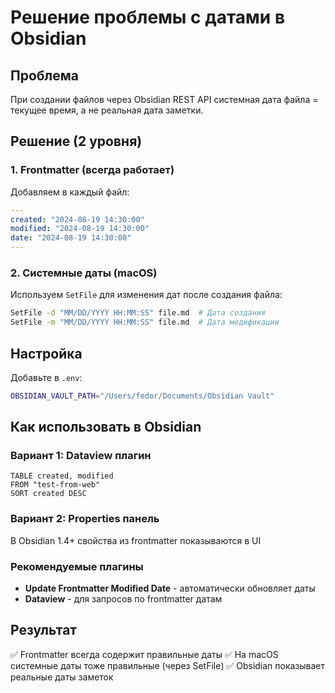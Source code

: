 # Решение проблемы с датами в Obsidian

## Проблема
При создании файлов через Obsidian REST API системная дата файла = текущее время, а не реальная дата заметки.

## Решение (2 уровня)

### 1. Frontmatter (всегда работает)
Добавляем в каждый файл:
```yaml
---
created: "2024-08-19 14:30:00"
modified: "2024-08-19 14:30:00"
date: "2024-08-19 14:30:00"
---
```

### 2. Системные даты (macOS)
Используем `SetFile` для изменения дат после создания файла:
```bash
SetFile -d "MM/DD/YYYY HH:MM:SS" file.md  # Дата создания
SetFile -m "MM/DD/YYYY HH:MM:SS" file.md  # Дата модификации
```

## Настройка

Добавьте в `.env`:
```bash
OBSIDIAN_VAULT_PATH="/Users/fedor/Documents/Obsidian Vault"
```

## Как использовать в Obsidian

### Вариант 1: Dataview плагин
```dataview
TABLE created, modified
FROM "test-from-web"
SORT created DESC
```

### Вариант 2: Properties панель
В Obsidian 1.4+ свойства из frontmatter показываются в UI

### Рекомендуемые плагины
- **Update Frontmatter Modified Date** - автоматически обновляет даты
- **Dataview** - для запросов по frontmatter датам

## Результат
✅ Frontmatter всегда содержит правильные даты
✅ На macOS системные даты тоже правильные (через SetFile)
✅ Obsidian показывает реальные даты заметок
